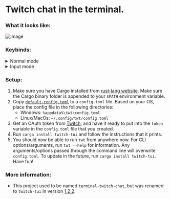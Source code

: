 # Twitch chat in the terminal.

### What it looks like:

![image](https://user-images.githubusercontent.com/15021300/133889088-7ec17848-b6c2-4e80-8dea-47f4b5b9553a.png)

### Keybinds:
<details>
  <summary>Normal mode</summary>

  | Key   | Description                                                                                         |
  |-------|-----------------------------------------------------------------------------------------------------|
  | `c`   | Go to the chat window chat.                                                                         |
  | `i`   | Enter input mode for sending messages. Exit this mode with `Esc`.                                   |
  | `?`   | Have the keybinds popup window appear.                                                              |
  | `q`   | Quit out of the entire application.                                                                 |
  | `C`   | Open popup window to switch channels.                                                               |
  | `Esc` | Exits out of layered windows, such as going from input mode, to normal, to exiting the application. |


</details>

<details>
  <summary>Input mode</summary>

  | Key           | Description                                                 |
  |---------------|-------------------------------------------------------------|
  | `Ctrl + w`    | Cuts a single word (from the cursor to the next whitespace) |
  | `Ctrl + u`    | Cuts the entire line                                        |
  | `Ctrl + f`    | Move cursor to the right                                    |
  | `Ctrl + b`    | Move cursor to the left                                     |
  | `Ctrl + a`    | Move cursor to the start                                    |
  | `Ctrl + e`    | Move cursor to the end                                      |
  | `Alt + f`     | Move to the end of the next word                            |
  | `Alt + b`     | Move to the start of the previous word                      |
  | `Ctrl + t`    | Swap previous item with current item                        |
  | `Alt + t`     | Swap previous word with current word                        |
  | `Ctrl + u`    | Remove everything before the cursor                         |
  | `Ctrl + k`    | Remove everything after the cursor                          |
  | `Ctrl + w`    | Remove the previous word                                    |
  | `Ctrl + d`    | Remove item to the right                                    |
  | `Enter`       | Confirm the input text to go through                        |
  | `Esc`         | Drop back to previous window layer                          |

</details>


### Setup:

1. Make sure you have Cargo installed from [rust-lang website](https://www.rust-lang.org/learn/get-started). Make sure the Cargo binary folder is appended to your `$PATH` environment variable.
2. Copy [`default-config.toml`](https://github.com/Xithrius/twitch-tui/blob/main/default-config.toml) to a `config.toml` file. Based on your OS, place the config file in the following directories:
    - Windows: `%appdata%\twt\config.toml`
    - Linux/MacOs: `~/.config/twt/config.toml`
3. Get an OAuth token from [Twitch](https://twitchapps.com/tmi/), and have it ready to put into the `token` variable in the `config.toml` file that you created.
4. Run `cargo install twitch-tui` and follow the instructions that it prints.
5. You should now be able to run `twt` from anywhere now. For CLI options/arguments, run `twt --help` for information. Any arguments/options passed through the command line will overwrite `config.toml`. To update in the future, run `cargo install twitch-tui`. Have fun!

### More information:

- This project used to be named `terminal-twitch-chat`, but was renamed to `twitch-tui` in version [1.2.2](https://github.com/Xithrius/twitch-tui/releases/tag/v1.2.2).
